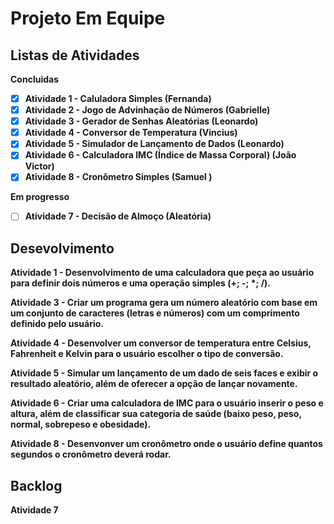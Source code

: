 # Projeto Em Equipe
## Listas de Atividades 
<b> Concluidas <b>
- [x]  Atividade 1 - Caluladora Simples (Fernanda)
- [x]  Atividade 2 - Jogo de Advinhação de Números (Gabrielle)
- [x]  Atividade 3 - Gerador de Senhas Aleatórias (Leonardo)
- [x]  Atividade 4 - Conversor de Temperatura (Vincius)
- [x]  Atividade 5 - Simulador de Lançamento de Dados (Leonardo)
- [x]  Atividade 6 - Calculadora IMC (Índice de Massa Corporal) (João Victor)
- [x]  Atividade 8 - Cronômetro Simples (Samuel )

 <b> Em progresso <b>
- [ ]  Atividade 7 - Decisão de Almoço (Aleatória)

## Desevolvimento 
<b> Atividade 1 <b>- Desenvolvimento de uma calculadora que peça ao usuário para definir dois números e uma operação simples (+; -; *; /).

<b> Atividade 3 <b> - Criar um programa gera um número aleatório com base em um conjunto de caracteres (letras e números) com um comprimento definido pelo usuário.

<b> Atividade 4 <b> - Desenvolver um conversor de temperatura entre Celsius, Fahrenheit e Kelvin para o usuário escolher o tipo de conversão.

<b> Atividade 5 <b> - Simular um lançamento de um dado de seis faces e exibir o resultado aleatório, além de oferecer a opção de lançar novamente.

<b> Atividade 6 <b> - Criar uma calculadora de IMC para o usuário inserir o peso e altura, além de classificar sua categoria de saúde (baixo peso, peso, normal, sobrepeso e obesidade).

<b> Atividade 8 <b> - Desenvonver um cronômetro onde o usuário define quantos segundos o cronômetro deverá rodar.

## Backlog
<b>Atividade 7<b>
 
